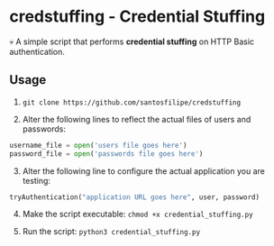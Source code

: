 # credstuffing - Credential Stuffing

:skull: A simple script that performs **credential stuffing** on HTTP Basic authentication.

## Usage
1. `git clone https://github.com/santosfilipe/credstuffing`

2. Alter the following lines to reflect the actual files of users and passwords:
```python
username_file = open('users file goes here')
password_file = open('passwords file goes here')
```

3. Alter the following line to configure the actual application you are testing:
```python
tryAuthentication("application URL goes here", user, password)
```

4. Make the script executable:
`chmod +x credential_stuffing.py`

5. Run the script:
`python3 credential_stuffing.py`
